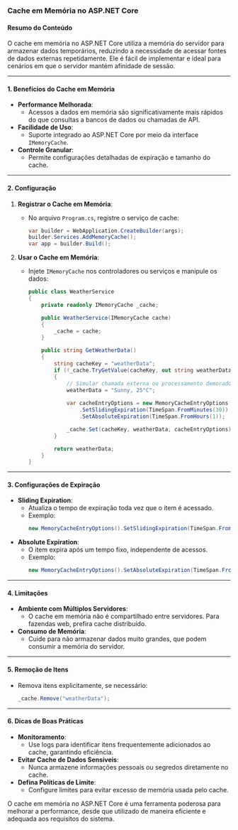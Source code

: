 ### Cache em Memória no ASP.NET Core

#### Resumo do Conteúdo

O cache em memória no ASP.NET Core utiliza a memória do servidor para armazenar dados temporários, reduzindo a necessidade de acessar fontes de dados externas repetidamente. Ele é fácil de implementar e ideal para cenários em que o servidor mantém afinidade de sessão.

---

#### **1. Benefícios do Cache em Memória**
- **Performance Melhorada**:
  - Acessos a dados em memória são significativamente mais rápidos do que consultas a bancos de dados ou chamadas de API.
- **Facilidade de Uso**:
  - Suporte integrado ao ASP.NET Core por meio da interface `IMemoryCache`.
- **Controle Granular**:
  - Permite configurações detalhadas de expiração e tamanho do cache.

---

#### **2. Configuração**
1. **Registrar o Cache em Memória**:
   - No arquivo `Program.cs`, registre o serviço de cache:
     ```csharp
     var builder = WebApplication.CreateBuilder(args);
     builder.Services.AddMemoryCache();
     var app = builder.Build();
     ```

2. **Usar o Cache em Memória**:
   - Injete `IMemoryCache` nos controladores ou serviços e manipule os dados:
     ```csharp
     public class WeatherService
     {
         private readonly IMemoryCache _cache;

         public WeatherService(IMemoryCache cache)
         {
             _cache = cache;
         }

         public string GetWeatherData()
         {
             string cacheKey = "weatherData";
             if (!_cache.TryGetValue(cacheKey, out string weatherData))
             {
                 // Simular chamada externa ou processamento demorado
                 weatherData = "Sunny, 25°C";
                 
                 var cacheEntryOptions = new MemoryCacheEntryOptions
                     .SetSlidingExpiration(TimeSpan.FromMinutes(30))
                     .SetAbsoluteExpiration(TimeSpan.FromHours(1));

                 _cache.Set(cacheKey, weatherData, cacheEntryOptions);
             }

             return weatherData;
         }
     }
     ```

---

#### **3. Configurações de Expiração**
- **Sliding Expiration**:
  - Atualiza o tempo de expiração toda vez que o item é acessado.
  - Exemplo:
    ```csharp
    new MemoryCacheEntryOptions().SetSlidingExpiration(TimeSpan.FromMinutes(10));
    ```
- **Absolute Expiration**:
  - O item expira após um tempo fixo, independente de acessos.
  - Exemplo:
    ```csharp
    new MemoryCacheEntryOptions().SetAbsoluteExpiration(TimeSpan.FromHours(1));
    ```

---

#### **4. Limitações**
- **Ambiente com Múltiplos Servidores**:
  - O cache em memória não é compartilhado entre servidores. Para fazendas web, prefira cache distribuído.
- **Consumo de Memória**:
  - Cuide para não armazenar dados muito grandes, que podem consumir a memória do servidor.

---

#### **5. Remoção de Itens**
- Remova itens explicitamente, se necessário:
  ```csharp
  _cache.Remove("weatherData");
  ```

---

#### **6. Dicas de Boas Práticas**
- **Monitoramento**:
  - Use logs para identificar itens frequentemente adicionados ao cache, garantindo eficiência.
- **Evitar Cache de Dados Sensíveis**:
  - Nunca armazene informações pessoais ou segredos diretamente no cache.
- **Defina Políticas de Limite**:
  - Configure limites para evitar excesso de memória usada pelo cache.

O cache em memória no ASP.NET Core é uma ferramenta poderosa para melhorar a performance, desde que utilizado de maneira eficiente e adequada aos requisitos do sistema.